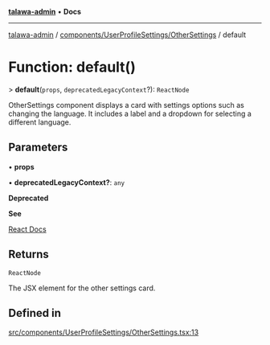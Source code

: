 [**talawa-admin**](../../../../README.md) • **Docs**

***

[talawa-admin](../../../../modules.md) / [components/UserProfileSettings/OtherSettings](../README.md) / default

# Function: default()

\> **default**(`props`, `deprecatedLegacyContext`?): `ReactNode`

OtherSettings component displays a card with settings options such as changing the language.
It includes a label and a dropdown for selecting a different language.

## Parameters

• **props**

• **deprecatedLegacyContext?**: `any`

**Deprecated**

**See**

[React Docs](https://legacy.reactjs.org/docs/legacy-context.html#referencing-context-in-lifecycle-methods)

## Returns

`ReactNode`

The JSX element for the other settings card.

## Defined in

[src/components/UserProfileSettings/OtherSettings.tsx:13](https://github.com/PalisadoesFoundation/talawa-admin/blob/6393648179f5fe59037f42564a6a7bc1ca4e7f9d/src/components/UserProfileSettings/OtherSettings.tsx#L13)

